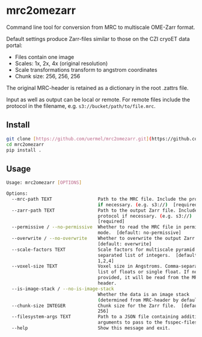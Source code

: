 # mrc2omezarr

Command line tool for conversion from MRC to multiscale OME-Zarr format.

Default settings produce Zarr-files similar to those on the CZI cryoET data portal:

- Files contain one image
- Scales: 1x, 2x, 4x (original resolution)
- Scale transformations transform to angstrom coordinates
- Chunk size: 256, 256, 256

The original MRC-header is retained as a dictionary in the root .zattrs file.

Input as well as output can be local or remote. For remote files include the protocol in the filename, e.g. `s3://bucket/path/to/file.mrc`.

## Install

```bash
git clone [https://github.com/uermel/mrc2omezarr.git](https://github.com/uermel/mrc2omezarr.git)
cd mrc2omezarr
pip install .
```

## Usage

```bash
Usage: mrc2omezarr [OPTIONS]

Options:
  --mrc-path TEXT                 Path to the MRC file. Include the protocol
                                  if necessary. (e.g. s3://)  [required]
  --zarr-path TEXT                Path to the output Zarr file. Include the
                                  protocol if necessary. (e.g. s3://)
                                  [required]
  --permissive / --no-permissive  Whether to read the MRC file in permissive
                                  mode.  [default: no-permissive]
  --overwrite / --no-overwrite    Whether to overwrite the output Zarr file.
                                  [default: overwrite]
  --scale-factors TEXT            Scale factors for multiscale pyramid. Comma-
                                  separated list of integers.  [default:
                                  1,2,4]
  --voxel-size TEXT               Voxel size in Angstroms. Comma-separated
                                  list of floats or single float. If not
                                  provided, it will be read from the MRC
                                  header.
  --is-image-stack / --no-is-image-stack
                                  Whether the data is an image stack
                                  (determined from MRC-header by default).
  --chunk-size INTEGER            Chunk size for the Zarr file.  [default:
                                  256]
  --filesystem-args TEXT          Path to a JSON file containing additional
                                  arguments to pass to the fsspec-filesystem.
  --help                          Show this message and exit.

```
